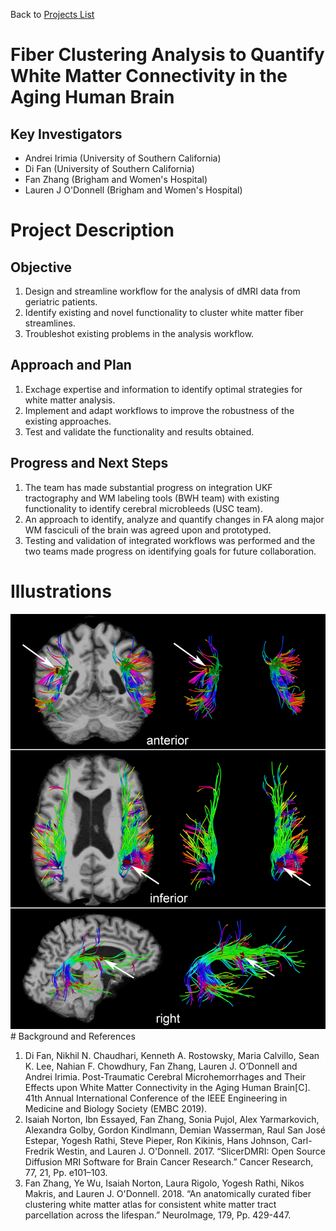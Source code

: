 Back to [Projects List](../../README.md#ProjectsList)

# Fiber Clustering Analysis to Quantify White Matter Connectivity in the Aging Human Brain

## Key Investigators

- Andrei Irimia (University of Southern California)
- Di Fan (University of Southern California)
- Fan Zhang (Brigham and Women's Hospital)
- Lauren J O'Donnell (Brigham and Women's Hospital)

# Project Description

<!-- Add a short paragraph describing the project. -->

## Objective

<!-- Describe here WHAT you would like to achieve (what you will have as end result). -->

1. Design and streamline workflow for the analysis of dMRI data from geriatric patients.
1. Identify existing and novel functionality to cluster white matter fiber streamlines.
1. Troubleshot existing problems in the analysis workflow.

## Approach and Plan

<!-- Describe here HOW you would like to achieve the objectives stated above. -->

1. Exchage expertise and information to identify optimal strategies for white matter analysis.
1. Implement and adapt workflows to improve the robustness of the existing approaches.
1. Test and validate the functionality and results obtained.

## Progress and Next Steps

<!-- Update this section as you make progress, describing of what you have ACTUALLY DONE. If there are specific steps that you could not complete then you can describe them here, too. -->

1. The team has made substantial progress on integration UKF tractography and WM labeling tools (BWH team) with existing functionality to identify cerebral microbleeds (USC team). 
2. An approach to identify, analyze and quantify changes in FA along major WM fasciculi of the brain was agreed upon and prototyped. 
3. Testing and validation of integrated workflows was performed and the two teams made progress on identifying goals for future collaboration. 

# Illustrations

<!-- Add pictures and links to videos that demonstrate what has been accomplished.
![Description of picture](Example2.jpg)
![Some more images](Example2.jpg)
-->
<img src="2019-06-27-Figure1.jpg">
# Background and References

<!-- If you developed any software, include link to the source code repository. If possible, also add links to sample data, and to any relevant publications. -->
1. Di Fan, Nikhil N. Chaudhari, Kenneth A. Rostowsky, Maria Calvillo, Sean K. Lee, Nahian F. Chowdhury, Fan Zhang, Lauren J. O’Donnell and Andrei Irimia. Post-Traumatic Cerebral Microhemorrhages and Their Effects upon White Matter Connectivity in the Aging Human Brain[C]. 41th Annual International Conference of the IEEE Engineering in Medicine and Biology Society (EMBC 2019).  
2. Isaiah Norton, Ibn Essayed, Fan Zhang, Sonia Pujol, Alex Yarmarkovich, Alexandra Golby, Gordon Kindlmann, Demian Wasserman, Raul San José Estepar, Yogesh Rathi, Steve Pieper, Ron Kikinis, Hans Johnson, Carl-Fredrik Westin, and Lauren J. O'Donnell. 2017. “SlicerDMRI: Open Source Diffusion MRI Software for Brain Cancer Research.” Cancer Research, 77, 21, Pp. e101–103. 
3. Fan Zhang, Ye Wu, Isaiah Norton, Laura Rigolo, Yogesh Rathi, Nikos Makris, and Lauren J. O'Donnell. 2018. “An anatomically curated fiber clustering white matter atlas for consistent white matter tract parcellation across the lifespan.” NeuroImage, 179, Pp. 429-447.


